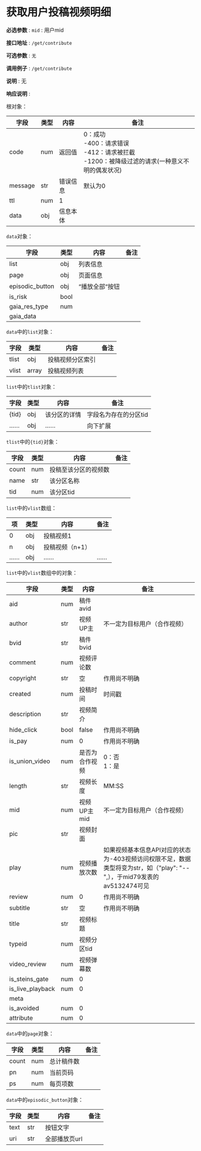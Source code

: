 # 获取用户投稿视频明细

**必选参数** : `mid` : 用户mid

**接口地址** : `/get/contribute`

**可选参数** : `无`

**调用例子** : `/get/contribute`

**说明** : 无

**响应说明** :

根对象：

| 字段      | 类型  | 内容   | 备注                                                                   |
|---------|-----|------|----------------------------------------------------------------------|
| code    | num | 返回值  | 0：成功<br />-400：请求错误<br />-412：请求被拦截<br />-1200：被降级过滤的请求(一种意义不明的偶发状况) |
| message | str | 错误信息 | 默认为0                                                                 |
| ttl     | num | 1    |                                                                      |
| data    | obj | 信息本体 |                                                                      |

`data`对象：

| 字段              | 类型   | 内容       | 备注  |
|-----------------|------|----------|-----|
| list            | obj  | 列表信息     |     |
| page            | obj  | 页面信息     |     |
| episodic_button | obj  | “播放全部“按钮 |     |
| is_risk         | bool |          |     |
| gaia_res_type   | num  |          |     |
| gaia_data       |      |          |     |

`data`中的`list`对象：

| 字段    | 类型    | 内容       | 备注  |
|-------|-------|----------|-----|
| tlist | obj   | 投稿视频分区索引 |     |
| vlist | array | 投稿视频列表   |     |

`list`中的`tlist`对象：

| 字段    | 类型  | 内容     | 备注           |
|-------|-----|--------|--------------|
| {tid} | obj | 该分区的详情 | 字段名为存在的分区tid |
| ……    | obj | ……     | 向下扩展         |

`tlist`中的`{tid}`对象：

| 字段    | 类型  | 内容         | 备注  |
|-------|-----|------------|-----|
| count | num | 投稿至该分区的视频数 |     |
| name  | str | 该分区名称      |     |
| tid   | num | 该分区tid     |     |

`list`中的`vlist`数组：

| 项   | 类型  | 内容        | 备注  |
|-----|-----|-----------|-----|
| 0   | obj | 投稿视频1     |     |
| n   | obj | 投稿视频（n+1） |     |
| ……  | obj | ……        | ……  |

`list`中的`vlist`数组中的对象：

| 字段               | 类型   | 内容       | 备注                                                                             |
|------------------|------|----------|--------------------------------------------------------------------------------|
| aid              | num  | 稿件avid   |                                                                                |
| author           | str  | 视频UP主    | 不一定为目标用户（合作视频）                                                                 |
| bvid             | str  | 稿件bvid   |                                                                                |
| comment          | num  | 视频评论数    |                                                                                |
| copyright        | str  | 空        | 作用尚不明确                                                                         |
| created          | num  | 投稿时间     | 时间戳                                                                            |
| description      | str  | 视频简介     |                                                                                |
| hide_click       | bool | false    | 作用尚不明确                                                                         |
| is_pay           | num  | 0        | 作用尚不明确                                                                         |
| is_union_video   | num  | 是否为合作视频  | 0：否<br />1：是                                                                   |
| length           | str  | 视频长度     | MM:SS                                                                          |
| mid              | num  | 视频UP主mid | 不一定为目标用户（合作视频）                                                                 |
| pic              | str  | 视频封面     |                                                                                |
| play             | num  | 视频播放次数   | 如果视频基本信息API对应的状态为-403视频访问权限不足，数据类型将变为str，如（"play": "--",），于mid79发表的av5132474可见 |
| review           | num  | 0        | 作用尚不明确                                                                         |
| subtitle         | str  | 空        | 作用尚不明确                                                                         |
| title            | str  | 视频标题     |                                                                                |
| typeid           | num  | 视频分区tid  |                                                                                |
| video_review     | num  | 视频弹幕数    |                                                                                |
| is_steins_gate   | num  | 0        |                                                                                |
| is_live_playback | num  | 0        |                                                                                |
| meta             |      |          |                                                                                |
| is_avoided       | num  | 0        |                                                                                |
| attribute        | num  | 0        |                                                                                |

`data`中的`page`对象：

| 字段    | 类型  | 内容    | 备注  |
|-------|-----|-------|-----|
| count | num | 总计稿件数 |     |
| pn    | num | 当前页码  |     |
| ps    | num | 每页项数  |     |

`data`中的`episodic_button`对象：

| 字段   | 类型  | 内容       | 备注  |
|------|-----|----------|-----|
| text | str | 按钮文字     |     |
| uri  | str | 全部播放页url |     |